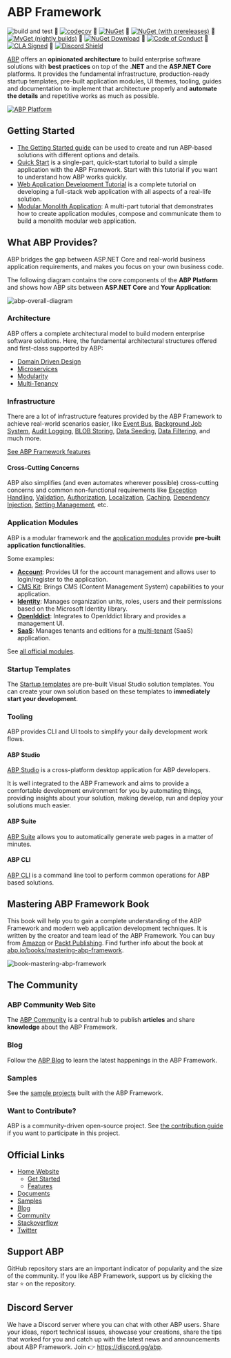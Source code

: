# ABP Framework

![build and test](https://img.shields.io/github/actions/workflow/status/abpframework/abp/build-and-test.yml?branch=dev&style=flat-square) 🔹 [![codecov](https://codecov.io/gh/abpframework/abp/branch/dev/graph/badge.svg?token=jUKLCxa6HF)](https://codecov.io/gh/abpframework/abp) 🔹 [![NuGet](https://img.shields.io/nuget/v/Volo.Abp.Core.svg?style=flat-square)](https://www.nuget.org/packages/Volo.Abp.Core) 🔹 [![NuGet (with prereleases)](https://img.shields.io/nuget/vpre/Volo.Abp.Core.svg?style=flat-square)](https://www.nuget.org/packages/Volo.Abp.Core) 🔹 [![MyGet (nightly builds)](https://img.shields.io/myget/abp-nightly/vpre/Volo.Abp.svg?style=flat-square)](https://abp.io/docs/latest/release-info/nightly-builds) 🔹 
[![NuGet Download](https://img.shields.io/nuget/dt/Volo.Abp.Core.svg?style=flat-square)](https://www.nuget.org/packages/Volo.Abp.Core) 🔹 [![Code of Conduct](https://img.shields.io/badge/Contributor%20Covenant-v2.0%20adopted-ff69b4.svg)](https://github.com/abpframework/abp/blob/dev/CODE_OF_CONDUCT.md) 🔹 [![CLA Signed](https://cla-assistant.io/readme/badge/abpframework/abp)](https://cla-assistant.io/abpframework/abp) 🔹 [![Discord Shield](https://discord.com/api/guilds/951497912645476422/widget.png?style=shield)](https://discord.gg/abp)

[ABP](https://abp.io/) offers an **opinionated architecture** to build enterprise software solutions with **best practices** on top of the **.NET** and the **ASP.NET Core** platforms. It provides the fundamental infrastructure, production-ready startup templates, pre-built application modules, UI themes, tooling, guides and documentation to implement that architecture properly and **automate the details** and repetitive works as much as possible.

[![ABP Platform](https://github.com/user-attachments/assets/200653c0-0e69-4b47-b76a-3a83460aaab6)](https://abp.io) 

## Getting Started

- [The Getting Started guide](https://abp.io/docs/latest/get-started) can be used to create and run ABP-based solutions with different options and details.
- [Quick Start](https://abp.io/docs/latest/tutorials/todo) is a single-part, quick-start tutorial to build a simple application with the ABP Framework. Start with this tutorial if you want to understand how ABP works quickly.
- [Web Application Development Tutorial](https://abp.io/docs/latest/tutorials/book-store) is a complete tutorial on developing a full-stack web application with all aspects of a real-life solution.
- [Modular Monolith Application](https://abp.io/docs/latest/tutorials/modular-crm/index): A multi-part tutorial that demonstrates how to create application modules, compose and communicate them to build a monolith modular web application.

## What ABP Provides?

ABP bridges the gap between ASP.NET Core and real-world business application requirements, and makes you focus on your own business code.

The following diagram contains the core components of the **ABP Platform** and shows how ABP sits between **ASP.NET Core** and **Your Application**:

![abp-overall-diagram](docs/en/images/abp-overall-diagram.png)

### Architecture

ABP offers a complete architectural model to build modern enterprise software solutions. Here, the fundamental architectural structures offered and first-class supported by ABP:

* [Domain Driven Design](https://abp.io/docs/latest/framework/architecture/domain-driven-design)
* [Microservices](https://abp.io/docs/latest/framework/architecture/microservices)
* [Modularity](https://abp.io/docs/latest/framework/architecture/modularity/basics)
* [Multi-Tenancy](https://abp.io/docs/latest/framework/architecture/multi-tenancy)

### Infrastructure

There are a lot of infrastructure features provided by the ABP Framework to achieve real-world scenarios easier, like [Event Bus](https://abp.io/docs/latest/framework/infrastructure/event-bus), [Background Job System](https://abp.io/docs/latest/framework/infrastructure/background-jobs), [Audit Logging](https://abp.io/docs/latest/framework/infrastructure/audit-logging), [BLOB Storing](https://abp.io/docs/latest/framework/infrastructure/blob-storing), [Data Seeding](https://abp.io/docs/latest/framework/infrastructure/data-seeding), [Data Filtering](https://abp.io/docs/latest/framework/infrastructure/data-filtering), and much more.

[See ABP Framework features](https://abp.io/framework)

#### Cross-Cutting Concerns

ABP also simplifies (and even automates wherever possible) cross-cutting concerns and common non-functional requirements like [Exception Handling](https://abp.io/docs/latest/framework/fundamentals/exception-handling), [Validation](https://abp.io/docs/latest/framework/fundamentals/validation), [Authorization](https://abp.io/docs/latest/framework/fundamentals/authorizationn), [Localization](https://abp.io/docs/latest/framework/fundamentals/localization), [Caching](https://abp.io/docs/latest/framework/fundamentals/caching), [Dependency Injection](https://abp.io/docs/latest/framework/fundamentals/dependency-injection), [Setting Management](https://abp.io/docs/latest/framework/infrastructure/settings), etc.

### Application Modules

ABP is a modular framework and the [application modules](https://abp.io/modules) provide **pre-built application functionalities**. 

Some examples:

- [**Account**](https://abp.io/modules/Volo.Account.Pro): Provides UI for the account management and allows user to login/register to the application.
- [CMS Kit](https://abp.io/modules/Volo.CmsKit):  Brings CMS (Content Management System) capabilities to your application.
- **[Identity](https://abp.io/modules/Volo.Identity.Pro)**: Manages organization units, roles, users and their permissions based on the Microsoft Identity library.
- [**OpenIddict**](https://abp.io/modules/Volo.OpenIddict.Pro): Integrates to OpenIddict library and provides a management UI.
- [**SaaS**](https://abp.io/modules/Volo.Saas): Manages tenants and editions for a [multi-tenant](https://abp.io/docs/latest/framework/architecture/multi-tenancy) (SaaS) application.

See [all official modules](https://abp.io/modules).

### Startup Templates

The [Startup templates](https://abp.io/docs/latest/solution-templates) are pre-built Visual Studio solution templates. You can create your own solution based on these templates to **immediately start your development**.

### Tooling

ABP provides CLI and UI tools to simplify your daily development work flows.

#### ABP Studio

[ABP Studio](https://abp.io/studio) is a cross-platform desktop application for ABP developers.

It is well integrated to the ABP Framework and aims to provide a comfortable development environment for you by automating things, providing insights about your solution, making develop, run and deploy your solutions much easier.

#### ABP Suite

[ABP Suite](https://abp.io/suite) allows you to automatically generate web pages in a matter of minutes.

#### ABP CLI

[ABP CLI](https://abp.io/cli) is a command line tool to perform common operations for ABP based solutions.

## Mastering ABP Framework Book

This book will help you to gain a complete understanding of the ABP Framework and modern web application development techniques. It is written by the creator and team lead of the ABP Framework. You can buy from [Amazon](https://www.amazon.com/gp/product/B097Z2DM8Q) or [Packt Publishing](https://www.packtpub.com/product/mastering-abp-framework/9781801079242). Find further info about the book at [abp.io/books/mastering-abp-framework](https://abp.io/books/mastering-abp-framework).

![book-mastering-abp-framework](docs/en/images/book-mastering-abp-framework.png)



## The Community

### ABP Community Web Site

The [ABP Community](https://abp.io/community) is a central hub to publish **articles** and share **knowledge** about the ABP Framework.

### Blog

Follow the [ABP Blog](https://abp.io/blog) to learn the latest happenings in the ABP Framework.

### Samples

See the [sample projects](https://abp.io/docs/latest/samples) built with the ABP Framework.

### Want to Contribute?

ABP is a community-driven open-source project. See [the contribution guide](https://abp.io/docs/latest/contribution) if you want to participate in this project.

## Official Links

* [Home Website](https://abp.io)
  * [Get Started](https://abp.io/get-started)
  * [Features](https://abp.io/framework)
* [Documents](https://abp.io/docs/latest)
* [Samples](https://abp.io/docs/latest/samples)
* [Blog](https://abp.io/blog)
* [Community](https://abp.io/community)
* [Stackoverflow](https://stackoverflow.com/questions/tagged/abp)
* [Twitter](https://twitter.com/abpframework)

## Support ABP

GitHub repository stars are an important indicator of popularity and the size of the community. If you like ABP Framework, support us by clicking the star :star: on the repository.

## Discord Server

We have a Discord server where you can chat with other ABP users. Share your ideas, report technical issues, showcase your creations, share the tips that worked for you and catch up with the latest news and announcements about ABP Framework. Join 👉 https://discord.gg/abp.
